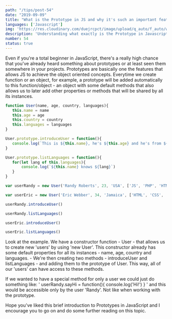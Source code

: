 ```yaml
---
path: "/tips/post-54"
date: "2019-09-09"
title: "What is the Prototype in JS and why it's such an important feature"
languages: ['Javascript']
img: 'https://res.cloudinary.com/duejrcpct/image/upload/q_auto/f_auto/w_1000/v1586883987/tips/54-1_ai4yjn.png'
description: 'Understanding what exactly is the Prototype in Javascript and what is its importance'
number: 54
status: true
---
```


Even if you're a total beginner in JavaScript, there's a really high chance that you've already heard something about prototypes or at least seen them somewhere in your projects. Prototypes are basically one the features that allows JS to achieve the object oriented concepts. Everytime we create function or an object, for example, a prototype will be added automatically to this function/object - an object with some default methods that also allows us to later add other properties or methods that will be shared by all its instances.

 ```javascript
function User(name, age, country, languages){
    this.name = name
    this.age = age
    this.country = country
    this.languages = languages
}

User.prototype.introduceUser = function(){
    console.log(`This is ${this.name}, he's ${this.age} and he's from ${this.country}`)
}

User.prototype.listLanguages = function(){
    for(let lang of this.languages){
        console.log(`${this.name} knows ${lang}`)
    }
}

var userRandy = new User('Randy Roberts', 23, 'USA', ['JS', 'PHP', 'HTML', 'CSS'])

var userEric = new User('Eric Webber', 34, 'Jamaica', ['HTML', 'CSS', 'MONGODB', 'RUBY'])

userRandy.introduceUser()

userRandy.listLanguages()

userEric.introduceUser()

userEric.listLanguages()
 ```

Look at the example. We have a constructor function - User - that allows us to create new 'users' by using 'new User'. This constructor already has some default properties for all its instances - name, age, country and languages. -
We're then creating two methods - introduceUser and listLanguages - and adding them to the prototype of User. This way, all of our 'users' can have access to these methods.

If we wanted to have a special method for only a user we could just do something like: ' userRandy.sayHi = function(){ console.log('Hi!') } ' and this would be accessible only by the user 'Randy'. Not like when working with the prototype.

Hope you've liked this brief introduction to Prototypes in JavaScript and I encourage you to go on and do some further reading on this topic.